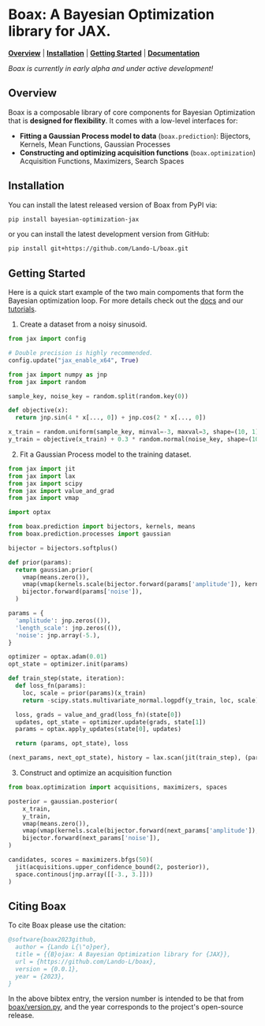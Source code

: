 # Boax: A Bayesian Optimization library for JAX.

[**Overview**](#overview)
| [**Installation**](#installation)
| [**Getting Started**](#getting-started)
| [**Documentation**](https://github.com/Lando-L/boax)

*Boax is currently in early alpha and under active development!*

## Overview

Boax is a composable library of core components for Bayesian Optimization
that is **designed for flexibility**. It comes with a low-level interfaces for:

* **Fitting a Gaussian Process model to data** (`boax.prediction`): Bijectors, Kernels, Mean Functions, Gaussian Processes
* **Constructing and optimizing acquisition functions** (`boax.optimization`) Acquisition Functions, Maximizers, Search Spaces

## Installation

You can install the latest released version of Boax from PyPI via:

```sh
pip install bayesian-optimization-jax
```

or you can install the latest development version from GitHub:

```sh
pip install git+https://github.com/Lando-L/boax.git
```

## Getting Started

Here is a quick start example of the two main compoments that form the Bayesian optimization loop.
For more details check out the [docs](https://github.com/Lando-L/boax) and our [tutorials](https://github.com/Lando-L/boax/blob/main/examples).

1. Create a dataset from a noisy sinusoid.

```python
from jax import config

# Double precision is highly recommended.
config.update("jax_enable_x64", True)

from jax import numpy as jnp
from jax import random

sample_key, noise_key = random.split(random.key(0))

def objective(x):
  return jnp.sin(4 * x[..., 0]) + jnp.cos(2 * x[..., 0])

x_train = random.uniform(sample_key, minval=-3, maxval=3, shape=(10, 1))
y_train = objective(x_train) + 0.3 * random.normal(noise_key, shape=(10,))
```

2. Fit a Gaussian Process model to the training dataset.

```python
from jax import jit
from jax import lax
from jax import scipy
from jax import value_and_grad
from jax import vmap

import optax

from boax.prediction import bijectors, kernels, means
from boax.prediction.processes import gaussian

bijector = bijectors.softplus()

def prior(params):
  return gaussian.prior(
    vmap(means.zero()),
    vmap(vmap(kernels.scale(bijector.forward(params['amplitude']), kernels.rbf(bijector.forward(params['length_scale']))), in_axes=(None, 0)), in_axes=(0, None)),
    bijector.forward(params['noise']),
  )

params = {
  'amplitude': jnp.zeros(()),
  'length_scale': jnp.zeros(()),
  'noise': jnp.array(-5.),
}

optimizer = optax.adam(0.01)
opt_state = optimizer.init(params)

def train_step(state, iteration):
  def loss_fn(params):            
    loc, scale = prior(params)(x_train)
    return -scipy.stats.multivariate_normal.logpdf(y_train, loc, scale)

  loss, grads = value_and_grad(loss_fn)(state[0])
  updates, opt_state = optimizer.update(grads, state[1])
  params = optax.apply_updates(state[0], updates)

  return (params, opt_state), loss

(next_params, next_opt_state), history = lax.scan(jit(train_step), (params, opt_state), jnp.arange(500))
```

3. Construct and optimize an acquisition function
```python
from boax.optimization import acquisitions, maximizers, spaces

posterior = gaussian.posterior(
    x_train,
    y_train,
    vmap(means.zero()),
    vmap(vmap(kernels.scale(bijector.forward(next_params['amplitude']), kernels.rbf(bijector.forward(next_params['length_scale']))), in_axes=(None, 0)), in_axes=(0, None)),
    bijector.forward(next_params['noise']),
)

candidates, scores = maximizers.bfgs(50)(
  jit(acquisitions.upper_confidence_bound(2, posterior)),
  space.continous(jnp.array([[-3., 3.]]))
)
```

## Citing Boax

To cite Boax please use the citation:

```bibtex
@software{boax2023github,
  author = {Lando L{\"o}per},
  title = {{B}ojax: A Bayesian Optimization library for {JAX}},
  url = {https://github.com/Lando-L/boax},
  version = {0.0.1},
  year = {2023},
}
```

In the above bibtex entry, the version number
is intended to be that from [boax/version.py](https://github.com/Lando-L/boax/blob/main/boax/version.py), and the year corresponds to the project's open-source release.
